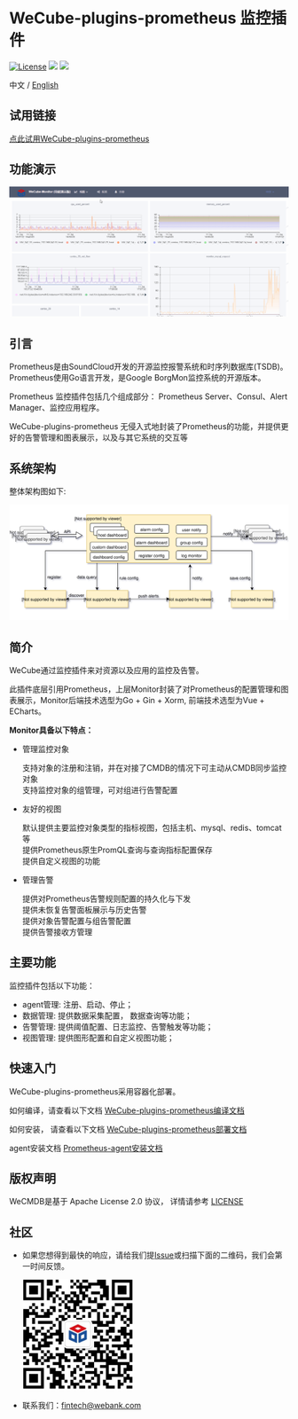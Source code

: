 # WeCube-plugins-prometheus 监控插件

[![License](https://img.shields.io/badge/License-Apache%202.0-blue.svg)](https://opensource.org/licenses/Apache-2.0)
![](https://img.shields.io/badge/language-go-orange.svg)
![](https://img.shields.io/badge/language-vue-green.svg)

中文 / [English](README.md)

## 试用链接
[点此试用WeCube-plugins-prometheus](https://sandbox.webank.com/wecube-monitor)

## 功能演示
<img src="./wiki/images/wecube-monitor01.gif" />

## 引言
Prometheus是由SoundCloud开发的开源监控报警系统和时序列数据库(TSDB)。Prometheus使用Go语言开发，是Google BorgMon监控系统的开源版本。

Prometheus 监控插件包括几个组成部分： Prometheus Server、Consul、Alert Manager、监控应用程序。

WeCube-plugins-prometheus 无侵入式地封装了Prometheus的功能，并提供更好的告警管理和图表展示，以及与其它系统的交互等

## 系统架构
整体架构图如下:  

![WeCube-plugins-prometheus架构图](wiki/images/Architecture.svg)


## 简介
WeCube通过监控插件来对资源以及应用的监控及告警。

此插件底层引用Prometheus，上层Monitor封装了对Prometheus的配置管理和图表展示，Monitor后端技术选型为Go + Gin + Xorm, 前端技术选型为Vue + ECharts。

**Monitor具备以下特点：**

- 管理监控对象

    支持对象的注册和注销，并在对接了CMDB的情况下可主动从CMDB同步监控对象  
    支持监控对象的组管理，可对组进行告警配置  
    
- 友好的视图

    默认提供主要监控对象类型的指标视图，包括主机、mysql、redis、tomcat等  
    提供Prometheus原生PromQL查询与查询指标配置保存  
    提供自定义视图的功能  
    
- 管理告警

    提供对Prometheus告警规则配置的持久化与下发  
    提供未恢复告警面板展示与历史告警  
    提供对象告警配置与组告警配置  
    提供告警接收方管理  
    

## 主要功能
监控插件包括以下功能：

- agent管理: 注册、启动、停止；
- 数据管理: 提供数据采集配置， 数据查询等功能；
- 告警管理: 提供阈值配置、日志监控、告警触发等功能；
- 视图管理: 提供图形配置和自定义视图功能；

## 快速入门
WeCube-plugins-prometheus采用容器化部署。

如何编译，请查看以下文档
[WeCube-plugins-prometheus编译文档](wiki/compile_guide.md)

如何安装， 请查看以下文档
[WeCube-plugins-prometheus部署文档](wiki/install_guide.md)

agent安装文档
[Prometheus-agent安装文档](wiki/install_agent.md)

## 版权声明
WeCMDB是基于 Apache License 2.0 协议， 详情请参考
[LICENSE](LICENSE)

## 社区
- 如果您想得到最快的响应，请给我们提[Issue](https://github.com/WeBankPartners/wecube-plugins-prometheus/issues/new/choose)或扫描下面的二维码，我们会第一时间反馈。

	<div align="left">
	<img src="wiki/images/wecube_qr_code.png"  height="200" width="200">
	</div>


- 联系我们：fintech@webank.com